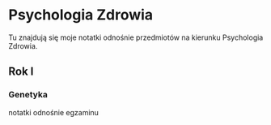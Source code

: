 # Psychologia Zdrowia 
Tu znajdują się moje notatki odnośnie przedmiotów na kierunku Psychologia Zdrowia.

## Rok I

### Genetyka
notatki odnośnie egzaminu 
